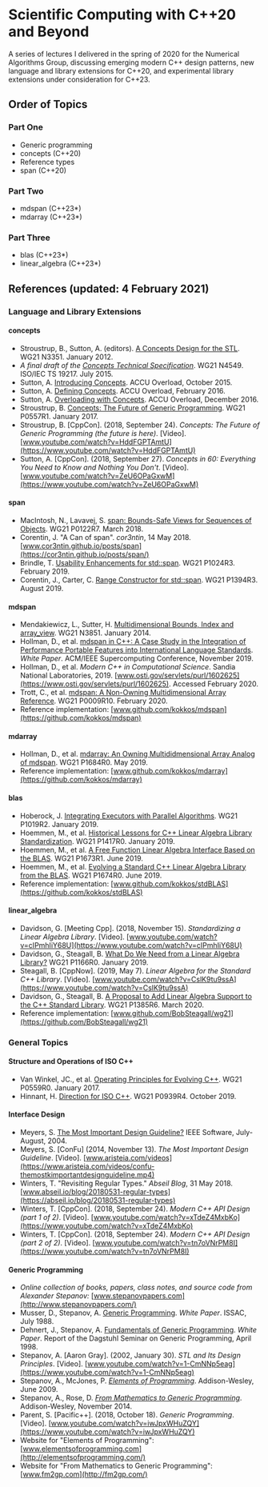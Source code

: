 # Scientific Computing with C++20 and Beyond

A series of lectures I delivered in the spring of 2020 for the Numerical Algorithms Group, discussing emerging modern C++ design patterns, new language and library extensions for C++20, and experimental library extensions under consideration for C++23.

## Order of Topics

### Part One
* Generic programming
* concepts (C++20)
* Reference types
* span (C++20)

### Part Two
* mdspan (C++23*)
* mdarray (C++23*)

### Part Three
* blas (C++23*)
* linear_algebra (C++23*)


## References (updated: 4 February 2021)

### Language and Library Extensions

#### concepts
* Stroustrup, B., Sutton, A. (editors). [A Concepts Design for the STL](http://www.open-std.org/jtc1/sc22/wg21/docs/papers/2012/n3351.pdf). WG21 N3351. January 2012.
* *A final draft of the [Concepts Technical Specification](http://www.open-std.org/jtc1/sc22/wg21/docs/papers/2015/n4549.pdf)*. WG21 N4549. ISO/IEC TS 19217. July 2015.
* Sutton, A. [Introducing Concepts](http://accu.org/index.php/journals/2157). ACCU Overload, October 2015.
* Sutton, A. [Defining Concepts](http://accu.org/index.php/journals/2198). ACCU Overload, February 2016.
* Sutton, A. [Overloading with Concepts](https://accu.org/index.php/journals/2316). ACCU Overload, December 2016.
* Stroustrup, B. [Concepts: The Future of Generic Programming](https://www.stroustrup.com/good_concepts.pdf). WG21 P0557R1. January 2017.
* Stroustrup, B. [CppCon]. (2018, September 24). *Concepts: The Future of Generic Programming (the future is here)*. [Video]. [www.youtube.com/watch?v=HddFGPTAmtU](https://www.youtube.com/watch?v=HddFGPTAmtU)
* Sutton, A. [CppCon]. (2018, September 27). *Concepts in 60: Everything You Need to Know and Nothing You Don't*. [Video]. [www.youtube.com/watch?v=ZeU6OPaGxwM](https://www.youtube.com/watch?v=ZeU6OPaGxwM)

#### span
* MacIntosh, N., Lavavej, S. [span: Bounds-Safe Views for Sequences of Objects](http://www.open-std.org/jtc1/sc22/wg21/docs/papers/2018/p0122r7.pdf). WG21 P0122R7. March 2018.
* Corentin, J. "A Can of span". *cor3ntin*, 14 May 2018. [www.cor3ntin.github.io/posts/span](https://cor3ntin.github.io/posts/span/)
* Brindle, T. [Usability Enhancements for std::span](http://www.open-std.org/jtc1/sc22/wg21/docs/papers/2019/p1024r3.pdf). WG21 P1024R3. February 2019.
* Corentin, J., Carter, C. [Range Constructor for std::span](http://www.open-std.org/jtc1/sc22/wg21/docs/papers/2019/p1394r3.pdf). WG21 P1394R3. August 2019.

#### mdspan
* Mendakiewicz, L., Sutter, H. [Multidimensional Bounds, Index and array_view](http://www.open-std.org/Jtc1/sc22/wg21/docs/papers/2014/n3851.pdf). WG21 N3851. January 2014.
* Hollman, D., et al. [mdspan in C++: A Case Study in the Integration of Performance Portable Features into International Language Standards](https://sc19.supercomputing.org/proceedings/workshops/workshop_files/ws_p3hpc114s2-file1.pdf). *White Paper*. ACM/IEEE Supercomputing Conference, November 2019.
* Hollman, D., et al. *Modern C++ in Computational Science*. Sandia National Laboratories, 2019. [www.osti.gov/servlets/purl/1602625](https://www.osti.gov/servlets/purl/1602625). Accessed February 2020.
* Trott, C., et al. [mdspan: A Non-Owning Multidimensional Array Reference](http://www.open-std.org/jtc1/sc22/wg21/docs/papers/2020/p0009r10.html). WG21 P0009R10. February 2020.
* Reference implementation: [www.github.com/kokkos/mdspan](https://github.com/kokkos/mdspan)

#### mdarray
* Hollman, D., et al. [mdarray: An Owning Multididmensional Array Analog of mdspan](http://www.open-std.org/jtc1/sc22/wg21/docs/papers/2019/p1684r0.pdf). WG21 P1684R0. May 2019.
* Reference implementation: [www.github.com/kokkos/mdarray](https://github.com/kokkos/mdarray)

#### blas
* Hoberock, J. [Integrating Executors with Parallel Algorithms](http://www.open-std.org/jtc1/sc22/wg21/docs/papers/2019/p1019r2.pdf). WG21 P1019R2. January 2019.
* Hoemmen, M., et al. [Historical Lessons for C++ Linear Algebra Library Standardization](https://isocpp.org/files/papers/p1417r0.pdf). WG21 P1417R0. January 2019.
* Hoemmen, M., et al. [A Free Function Linear Algebra Interface Based on the BLAS](http://www.open-std.org/jtc1/sc22/wg21/docs/papers/2019/p1673r1.html). WG21 P1673R1. June 2019.
* Hoemmen, M., et al. [Evolving a Standard C++ Linear Algebra Library from the BLAS](http://www.open-std.org/jtc1/sc22/wg21/docs/papers/2019/p1674r0.md). WG21 P1674R0. June 2019.
* Reference implementation: [www.github.com/kokkos/stdBLAS](https://github.com/kokkos/stdBLAS)

#### linear_algebra
* Davidson, G. [Meeting Cpp]. (2018, November 15). *Standardizing a Linear Algebra Library*. [Video]. [www.youtube.com/watch?v=cIPmhIiY68U](https://www.youtube.com/watch?v=cIPmhIiY68U)
* Davidson, G., Steagall, B. [What Do We Need from a Linear Algebra Library?](http://www.open-std.org/jtc1/sc22/wg21/docs/papers/2019/p1166r0.pdf) WG21 P1166R0. January 2019.
* Steagall, B. [CppNow]. (2019, May 7). *Linear Algebra for the Standard C++ Library*. [Video]. [www.youtube.com/watch?v=CslK9tu9ssA](https://www.youtube.com/watch?v=CslK9tu9ssA)
* Davidson, G., Steagall, B. [A Proposal to Add Linear Algebra Support to the C++ Standard Library](http://www.open-std.org/jtc1/sc22/wg21/docs/papers/2020/p1385r6.pdf). WG21 P1385R6. March 2020.
* Reference implementation: [www.github.com/BobSteagall/wg21](https://github.com/BobSteagall/wg21)

### General Topics

#### Structure and Operations of ISO C++
* Van Winkel, JC., et al. [Operating Principles for Evolving C++](http://www.open-std.org/jtc1/sc22/wg21/docs/papers/2017/p0559r0.pdf). WG21 P0559R0. January 2017.
* Hinnant, H. [Direction for ISO C++](http://www.open-std.org/jtc1/sc22/wg21/docs/papers/2019/p0939r4.pdf). WG21 P0939R4. October 2019.

#### Interface Design
* Meyers, S. [The Most Important Design Guideline?](https://www.aristeia.com/Papers/IEEE_Software_JulAug_2004.pdf) IEEE Software, July-August, 2004.
* Meyers, S. [ConFu] (2014, November 13). *The Most Important Design Guideline*. [Video]. [www.aristeia.com/videos](https://www.aristeia.com/videos/confu-themostkimportantdesignguideline.mp4)
* Winters, T. "Revisiting Regular Types." *Abseil Blog*, 31 May 2018. [www.abseil.io/blog/20180531-regular-types](https://abseil.io/blog/20180531-regular-types)
* Winters, T. [CppCon]. (2018, September 24). *Modern C++ API Design (part 1 of 2)*. [Video]. [www.youtube.com/watch?v=xTdeZ4MxbKo](https://www.youtube.com/watch?v=xTdeZ4MxbKo)
* Winters, T. [CppCon]. (2018, September 24). *Modern C++ API Design (part 2 of 2)*. [Video]. [www.youtube.com/watch?v=tn7oVNrPM8I](https://www.youtube.com/watch?v=tn7oVNrPM8I)

#### Generic Programming
* *Online collection of books, papers, class notes, and source code from Alexander Stepanov:* [www.stepanovpapers.com](http://www.stepanovpapers.com/)
* Musser, D., Stepanov, A. [Generic Programming](http://stepanovpapers.com/genprog.pdf). *White Paper*. ISSAC, July 1988.
* Dehnert, J., Stepanov, A. [Fundamentals of Generic Programming](http://stepanovpapers.com/DeSt98.pdf). *White Paper*. Report of the Dagstuhl Seminar on Generic Programming, April 1998.
* Stepanov, A. [Aaron Gray]. (2002, January 30). *STL and Its Design Principles*. [Video]. [www.youtube.com/watch?v=1-CmNNp5eag](https://www.youtube.com/watch?v=1-CmNNp5eag)
* Stepanov, A., McJones, P. *[Elements of Programming](https://www.amazon.com/Elements-Programming-Stepanov-Alexander-McJones-dp-B00BUFKPJK/dp/B00BUFKPJK/)*. Addison-Wesley, June 2009.
* Stepanov, A., Rose, D. *[From Mathematics to Generic Programming](https://www.amazon.com/Mathematics-Generic-Programming-Alexander-Stepanov/dp/0321942043/)*. Addison-Wesley, November 2014.
* Parent, S. [Pacific++]. (2018, October 18). *Generic Programming*. [Video]. [www.youtube.com/watch?v=iwJpxWHuZQY](https://www.youtube.com/watch?v=iwJpxWHuZQY)
* Website for "Elements of Programming": [www.elementsofprogramming.com](http://elementsofprogramming.com/)
* Website for "From Mathematics to Generic Programming": [www.fm2gp.com](http://fm2gp.com/)

